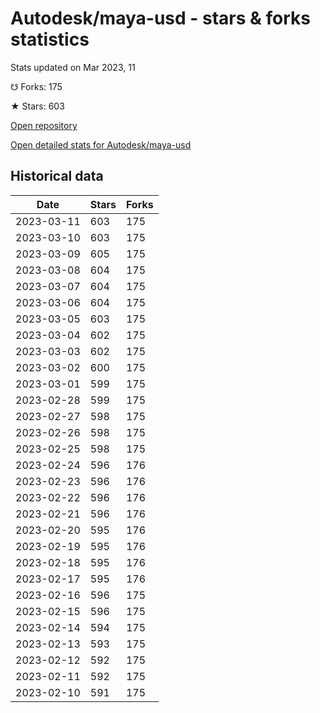 # Autodesk/maya-usd - stars & forks statistics

Stats updated on Mar 2023, 11

☋ Forks: 175

★ Stars: 603

[Open repository](https://github.com/Autodesk/maya-usd)

[Open detailed stats for Autodesk/maya-usd](https://reviewgithub.com/rep/Autodesk/maya-usd)

## Historical data
| Date | Stars | Forks |
|------|-------|-------|
| 2023-03-11 | 603 | 175 | 
| 2023-03-10 | 603 | 175 | 
| 2023-03-09 | 605 | 175 | 
| 2023-03-08 | 604 | 175 | 
| 2023-03-07 | 604 | 175 | 
| 2023-03-06 | 604 | 175 | 
| 2023-03-05 | 603 | 175 | 
| 2023-03-04 | 602 | 175 | 
| 2023-03-03 | 602 | 175 | 
| 2023-03-02 | 600 | 175 | 
| 2023-03-01 | 599 | 175 | 
| 2023-02-28 | 599 | 175 | 
| 2023-02-27 | 598 | 175 | 
| 2023-02-26 | 598 | 175 | 
| 2023-02-25 | 598 | 175 | 
| 2023-02-24 | 596 | 176 | 
| 2023-02-23 | 596 | 176 | 
| 2023-02-22 | 596 | 176 | 
| 2023-02-21 | 596 | 176 | 
| 2023-02-20 | 595 | 176 | 
| 2023-02-19 | 595 | 176 | 
| 2023-02-18 | 595 | 176 | 
| 2023-02-17 | 595 | 176 | 
| 2023-02-16 | 596 | 175 | 
| 2023-02-15 | 596 | 175 | 
| 2023-02-14 | 594 | 175 | 
| 2023-02-13 | 593 | 175 | 
| 2023-02-12 | 592 | 175 | 
| 2023-02-11 | 592 | 175 | 
| 2023-02-10 | 591 | 175 | 

